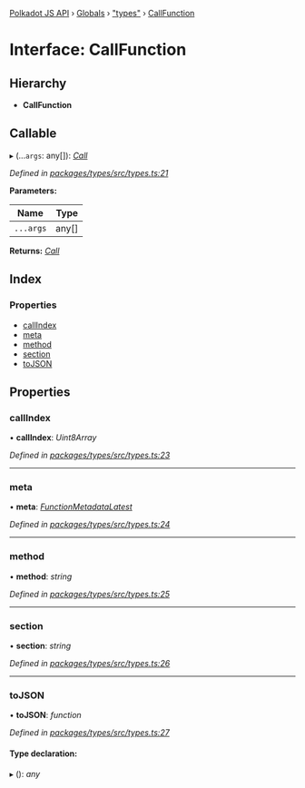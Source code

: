 [Polkadot JS API](../README.md) › [Globals](../globals.md) › ["types"](../modules/_types_.md) › [CallFunction](_types_.callfunction.md)

# Interface: CallFunction

## Hierarchy

* **CallFunction**

## Callable

▸ (...`args`: any[]): *[Call](../classes/_primitive_generic_call_.call.md)*

*Defined in [packages/types/src/types.ts:21](https://github.com/polkadot-js/api/blob/33fd1b1c78/packages/types/src/types.ts#L21)*

**Parameters:**

Name | Type |
------ | ------ |
`...args` | any[] |

**Returns:** *[Call](../classes/_primitive_generic_call_.call.md)*

## Index

### Properties

* [callIndex](_types_.callfunction.md#callindex)
* [meta](_types_.callfunction.md#meta)
* [method](_types_.callfunction.md#method)
* [section](_types_.callfunction.md#section)
* [toJSON](_types_.callfunction.md#tojson)

## Properties

###  callIndex

• **callIndex**: *Uint8Array*

*Defined in [packages/types/src/types.ts:23](https://github.com/polkadot-js/api/blob/33fd1b1c78/packages/types/src/types.ts#L23)*

___

###  meta

• **meta**: *[FunctionMetadataLatest](_interfaces_metadata_types_.functionmetadatalatest.md)*

*Defined in [packages/types/src/types.ts:24](https://github.com/polkadot-js/api/blob/33fd1b1c78/packages/types/src/types.ts#L24)*

___

###  method

• **method**: *string*

*Defined in [packages/types/src/types.ts:25](https://github.com/polkadot-js/api/blob/33fd1b1c78/packages/types/src/types.ts#L25)*

___

###  section

• **section**: *string*

*Defined in [packages/types/src/types.ts:26](https://github.com/polkadot-js/api/blob/33fd1b1c78/packages/types/src/types.ts#L26)*

___

###  toJSON

• **toJSON**: *function*

*Defined in [packages/types/src/types.ts:27](https://github.com/polkadot-js/api/blob/33fd1b1c78/packages/types/src/types.ts#L27)*

#### Type declaration:

▸ (): *any*
